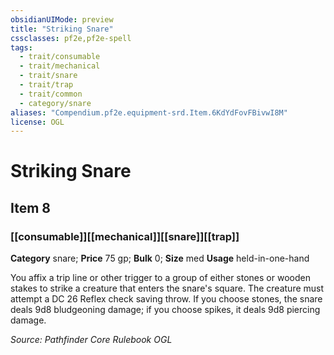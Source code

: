 ```yaml
---
obsidianUIMode: preview
title: "Striking Snare"
cssclasses: pf2e,pf2e-spell
tags:
  - trait/consumable
  - trait/mechanical
  - trait/snare
  - trait/trap
  - trait/common
  - category/snare
aliases: "Compendium.pf2e.equipment-srd.Item.6KdYdFovFBivwI8M"
license: OGL
---
```

# Striking Snare
## Item 8
### [[consumable]][[mechanical]][[snare]][[trap]]

**Category** snare; 
**Price** 75 gp; 
**Bulk** 0; **Size** med
**Usage** held-in-one-hand

You affix a trip line or other trigger to a group of either stones or wooden stakes to strike a creature that enters the snare's square. The creature must attempt a DC 26 Reflex check saving throw. If you choose stones, the snare deals 9d8 bludgeoning damage; if you choose spikes, it deals 9d8 piercing damage.

*Source: Pathfinder Core Rulebook*
*OGL*
